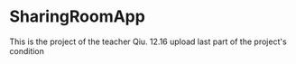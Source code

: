 # SharingRoomApp
This is the project of the teacher Qiu.
12.16 upload last part of the project's condition

